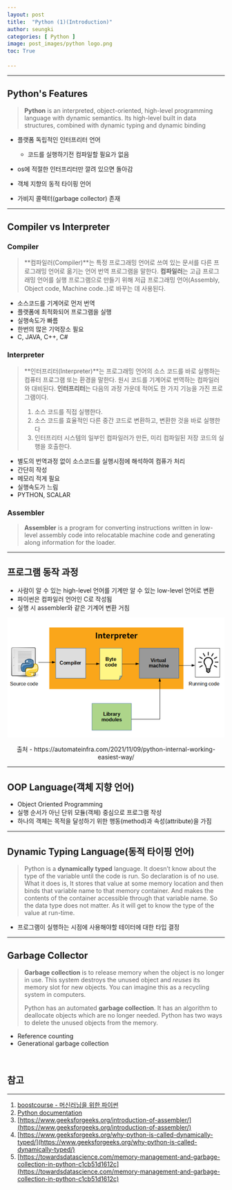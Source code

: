 ```yaml
---
layout: post
title:  "Python (1)(Introduction)"
author: seungki
categories: [ Python ]
image: post_images/python logo.png
toc: True

---
```

---
## Python's Features
> **Python** is an interpreted, object-oriented, high-level programming language with dynamic semantics. Its high-level built in data structures, combined with dynamic typing and dynamic binding

* 플랫폼 독립적인 인터프리터 언어
  * 코드를 실행하기전 컴파일할 필요가 없음

* os에 적절한 인터프리터만 깔려 있으면 돌아감
* 객체 지향의 동적 타이핑 언어
* 가비지 콜렉터(garbage collector) 존재

---

## Compiler vs Interpreter

### Compiler

> **컴파일러(Compiler)**는 특정 프로그래밍 언어로 쓰여 있는 문서를 다른 프로그래밍 언어로 옮기는 언어 번역 프로그램을 말한다. **컴파일러**는 고급 프로그래밍 언어를 실행 프로그램으로 만들기 위해 저급 프로그래밍 언어(Assembly, Object code, Machine code..)로 바꾸는 데 사용된다.

* 소스코드를 기계어로 먼저 번역
* 플랫폼에 최적화되어 프로그램을 실행
* 실행속도가 빠름
* 한번의 많은 기억장소 필요
* C, JAVA, C++, C#

### Interpreter

> **인터프리터(Interpreter)**는 프로그래밍 언어의 소스 코드를 바로 실행하는 컴퓨터 프로그램 또는 환경을 말한다. 원시 코드를 기계어로 번역하는 컴파일러와 대비된다. **인터프리터**는 다음의 과정 가운데 적어도 한 가지 기능을 가진 프로그램이다.
>
> 1. 소스 코드를 직접 실행한다.
> 2. 소스 코드를 효율적인 다른 중간 코드로 변환하고, 변환한 것을 바로 실행한다
> 3. 인터프리터 시스템의 일부인 컴파일러가 만든, 미리 컴파일된 저장 코드의 실행을 호출한다.

* 별도의 번역과정 없이 소스코드를 실행시점에 해석하여 컴퓨가 처리
* 간단히 작성
* 메모리 적게 필요
* 실행속도가 느림
* PYTHON, SCALAR

### Assembler

> **Assembler** is a program for converting instructions written in low-level assembly code into relocatable machine code and generating along information for the loader.

---

## 프로그램 동작 과정

* 사람이 알 수 있는 high-level 언어를 기계만 알 수 있는 low-level 언어로 변환
* 파이썬은 컴파일러 언어인 C로 작성됨
* 실행 시 assembler와 같은 기계어 변환 거침

<img src="../post_images/python_1/pythonwork.png" alt="pythonwork" style="zoom:100%;" class="center-image"/>

<p align="center">출처 - https://automateinfra.com/2021/11/09/python-internal-working-easiest-way/</p>

---

## OOP Language(객체 지향 언어)

* Object Oriented Programming
* 실행 순서가 아닌 단위 모듈(객체) 중심으로 프로그램 작성
* 하나의 객체는 목적을 달성하기 위한 행동(method)과 속성(attribute)을 가짐

---

## Dynamic Typing Language(동적 타이핑 언어)

> Python is a **dynamically typed** language. It doesn’t know about the type of the variable until the code is run. So declaration is of no use. What it does is, It stores that value at some memory location and then binds that variable name to that memory container. And makes the contents of the container accessible through that variable name. So the data type does not matter. As it will get to know the type of the value at run-time.

*  프로그램이 실행하는 시점에 사용해야할 테이터에 대한 타입 결정

---

## Garbage Collector

> **Garbage collection** is to release memory when the object is no longer in use. This system destroys the unused object and *reuses* its memory slot for new objects. You can imagine this as a recycling system in computers.
>
> Python has an automated **garbage collection**. It has an algorithm to deallocate objects which are no longer needed. Python has two ways to delete the unused objects from the memory.

* Reference counting
* Generational garbage collection

<br>

## 참고

---

1. [boostcourse - 머신러닝을 위한 파이썬](https://www.boostcourse.org/ai222)
2. [Python documentation](https://docs.python.org/3/)
3. [https://www.geeksforgeeks.org/introduction-of-assembler/](https://www.geeksforgeeks.org/introduction-of-assembler/)
4. [https://www.geeksforgeeks.org/why-python-is-called-dynamically-typed/](https://www.geeksforgeeks.org/why-python-is-called-dynamically-typed/)
5. [https://towardsdatascience.com/memory-management-and-garbage-collection-in-python-c1cb51d1612c](https://towardsdatascience.com/memory-management-and-garbage-collection-in-python-c1cb51d1612c)
